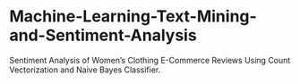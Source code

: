 # Machine-Learning-Text-Mining-and-Sentiment-Analysis
Sentiment Analysis of Women’s Clothing E-Commerce Reviews Using Count  Vectorization and Naive Bayes Classifier.
